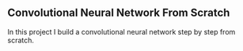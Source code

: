 ## Convolutional Neural Network From Scratch

In this project I build a convolutional neural network step by step from scratch.
